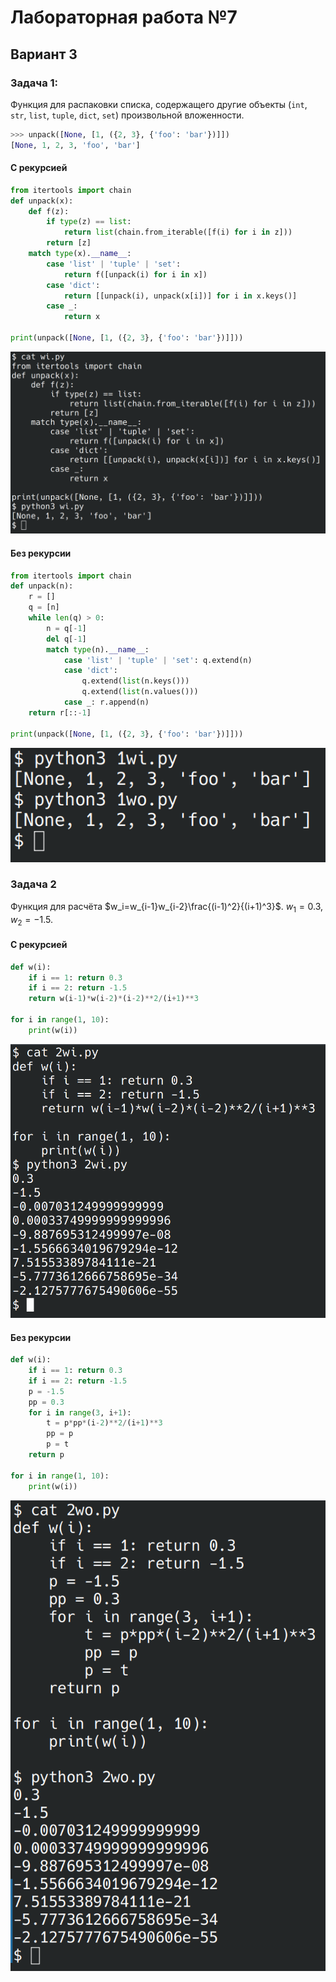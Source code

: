 # Лабораторная работа №7
## Вариант 3
### Задача 1:
Функция для распаковки списка, содержащего другие объекты (`int`, `str`, `list`, `tuple`, `dict`, `set`) произвольной вложенности.
```python
>>> unpack([None, [1, ({2, 3}, {'foo': 'bar'})]])
[None, 1, 2, 3, 'foo', 'bar']
```

#### С рекурсией
```python
from itertools import chain
def unpack(x):
    def f(z):
        if type(z) == list:
            return list(chain.from_iterable([f(i) for i in z]))
        return [z]
    match type(x).__name__:
        case 'list' | 'tuple' | 'set':
            return f([unpack(i) for i in x])
        case 'dict':
            return [[unpack(i), unpack(x[i])] for i in x.keys()]
        case _:
            return x

print(unpack([None, [1, ({2, 3}, {'foo': 'bar'})]]))
```
![](screens/1wi.png)

#### Без рекурсии
```python
from itertools import chain
def unpack(n):
    r = []
    q = [n]
    while len(q) > 0:
        n = q[-1]
        del q[-1]
        match type(n).__name__:
            case 'list' | 'tuple' | 'set': q.extend(n)
            case 'dict':
                q.extend(list(n.keys()))
                q.extend(list(n.values()))
            case _: r.append(n)
    return r[::-1]

print(unpack([None, [1, ({2, 3}, {'foo': 'bar'})]]))
```
![](screens/1wo.png)

### Задача 2
Функция для расчёта $w_i=w_{i-1}w_{i-2}\frac{(i-1)^2}{(i+1)^3}$. $w_1=0.3,w_2=-1.5$.

#### С рекурсией
```python
def w(i):
    if i == 1: return 0.3
    if i == 2: return -1.5
    return w(i-1)*w(i-2)*(i-2)**2/(i+1)**3

for i in range(1, 10):
    print(w(i))
```
![](screens/2wi.png)

#### Без рекурсии
```python
def w(i):
    if i == 1: return 0.3
    if i == 2: return -1.5
    p = -1.5
    pp = 0.3
    for i in range(3, i+1):
        t = p*pp*(i-2)**2/(i+1)**3
        pp = p
        p = t
    return p

for i in range(1, 10):
    print(w(i))
```
![](screens/2wo.png)
